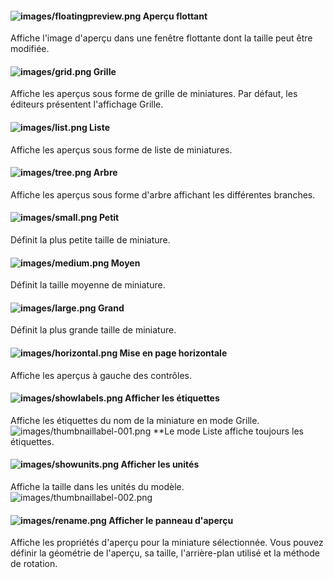 
#### ![images/floatingpreview.png](images/floatingpreview.png) Aperçu flottant
Affiche l'image d'aperçu dans une fenêtre flottante dont la taille peut être modifiée.

#### ![images/grid.png](images/grid.png) Grille
Affiche les aperçus sous forme de grille de miniatures. Par défaut, les éditeurs présentent l'affichage Grille.

#### ![images/list.png](images/list.png) Liste
Affiche les aperçus sous forme de liste de miniatures.

#### ![images/tree.png](images/tree.png) Arbre
Affiche les aperçus sous forme d'arbre affichant les différentes branches.

#### ![images/small.png](images/small.png) Petit
Définit la plus petite taille de miniature.

#### ![images/medium.png](images/medium.png) Moyen
Définit la taille moyenne de miniature.

#### ![images/large.png](images/large.png) Grand
Définit la plus grande taille de miniature.

#### ![images/horizontal.png](images/horizontal.png) Mise en page horizontale
Affiche les aperçus à gauche des contrôles.

#### ![images/showlabels.png](images/showlabels.png) Afficher les étiquettes
Affiche les étiquettes du nom de la miniature en mode Grille.
![images/thumbnaillabel-001.png](images/thumbnaillabel-001.png)
 **Le mode Liste affiche toujours les étiquettes.

#### ![images/showunits.png](images/showunits.png) Afficher les unités
Affiche la taille dans les unités du modèle.
![images/thumbnaillabel-002.png](images/thumbnaillabel-002.png)

#### ![images/rename.png](images/rename.png) Afficher le panneau d'aperçu
Affiche les propriétés d'aperçu pour la miniature sélectionnée. Vous pouvez définir la géométrie de l'aperçu, sa taille, l'arrière-plan utilisé et la méthode de rotation.